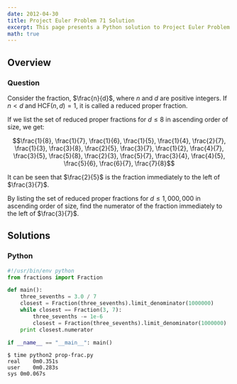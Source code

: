 ```yaml
---
date: 2012-04-30
title: Project Euler Problem 71 Solution
excerpt: This page presents a Python solution to Project Euler Problem 71.
math: true
---
```



## Overview


### Question

Consider the fraction, $\frac{n}{d}$, where $n$ and $d$ are positive
integers. If $n \lt d$ and $\mathrm{HCF}(n,d)=1$, it is called a reduced
proper fraction.

If we list the set of reduced proper fractions for $d \leq 8$ in
ascending order of size, we get:

$$\frac{1}{8}, \frac{1}{7}, \frac{1}{6}, \frac{1}{5}, \frac{1}{4}, \frac{2}{7}, \frac{1}{3}, \frac{3}{8}, \frac{2}{5}, \frac{3}{7}, \frac{1}{2}, \frac{4}{7}, \frac{3}{5}, \frac{5}{8}, \frac{2}{3}, \frac{5}{7}, \frac{3}{4}, \frac{4}{5}, \frac{5}{6}, \frac{6}{7}, \frac{7}{8}$$

It can be seen that $\frac{2}{5}$ is the fraction immediately to the
left of $\frac{3}{7}$.

By listing the set of reduced proper fractions for $d \leq 1,000,000$ in
ascending order of size, find the numerator of the fraction immediately
to the left of $\frac{3}{7}$.






## Solutions

### Python

```python
#!/usr/bin/env python
from fractions import Fraction

def main():
    three_sevenths = 3.0 / 7
    closest = Fraction(three_sevenths).limit_denominator(1000000)
    while closest == Fraction(3, 7):
        three_sevenths -= 1e-6
        closest = Fraction(three_sevenths).limit_denominator(1000000)
    print closest.numerator

if __name__ == "__main__": main()

```


```
$ time python2 prop-frac.py
real	0m0.351s
user	0m0.283s
sys	0m0.067s
```


